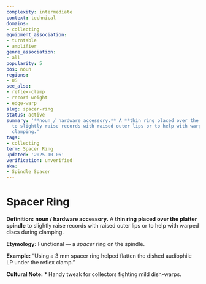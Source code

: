 ```yaml
---
complexity: intermediate
context: technical
domains:
- collecting
equipment_association:
- turntable
- amplifier
genre_association:
- all
popularity: 5
pos: noun
regions:
- US
see_also:
- reflex-clamp
- record-weight
- edge-warp
slug: spacer-ring
status: active
summary: '**noun / hardware accessory.** A **thin ring placed over the platter spindle**
  to slightly raise records with raised outer lips or to help with warped discs during
  clamping.'
tags:
- collecting
term: Spacer Ring
updated: '2025-10-06'
verification: unverified
aka:
- Spindle Spacer
---
```


# Spacer Ring

**Definition:** **noun / hardware accessory.** A **thin ring placed over the platter spindle** to slightly raise records with raised outer lips or to help with warped discs during clamping.

**Etymology:** Functional — a *spacer* ring on the spindle.

**Example:** “Using a 3 mm spacer ring helped flatten the dished audiophile LP under the reflex clamp.”

**Cultural Note:** * Handy tweak for collectors fighting mild dish-warps.

